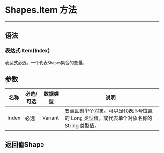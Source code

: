 # Shapes.Item 方法
            
---

## 语法

### 表达式.Item(Index)

表达式必选。一个代表`Shapes`集合的变量。

## 参数

|名称|必选/可选|数据类型|说明|
|-|-|-|-|
|Index|必选|Variant|要返回的单个对象。可以是代表序号位置的 Long 类型值，或代表单个对象名称的 String 类型值。|

## 返回值Shape
